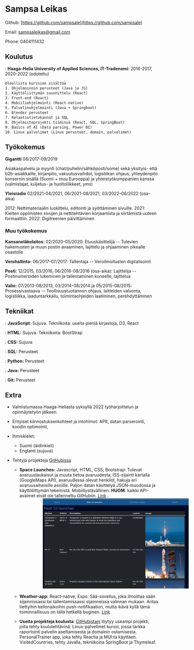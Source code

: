 Sampsa Leikas
============

Github: [https://github.com/sampsale](https://github.com/sampsale)

Email: sampsaleikas@gmail.com 

Phone: 0404111432

Koulutus
---------

    
:   **Haaga-Helia University of Applied Sciences, IT-Tradenomi**: 2016-2017, 2020-2022 (odotettu)

    Oleellista kurssien sisältöä
    1. Ohjelmoinnin perusteet (Java ja JS)
    2. Käyttöliittymän suunnittelu (React)
    3. Front-end (React)
    4. Mobiiliohjelmointi (React-native)
    5. Palvelinohjelmointi (Java + Springboot)
    6. Blender perusteet
    7. Relaatiotietokannat ja SQL
    8. Ohjelmistoprojekti tiimissä (React, SQL, SpringBoot)
    9. Basics of AI (Data parsing, Power BI)
    10. Linux palvelimet (Linux perusteet, domain, palvelimet)


## Työkokemus


**Gigantti** 08/2017-09/2019

Asiakaspalvelu ja myynti (chat/puhelin/sähköposti/some) sekä yksityis- että b2b-asiakkaille, kirjanpito, vakuutusvaihdot, logistiikan ohjaus, yhteydenpito konsernin sisällä (Suomi + muu Eurooppa) ja yhteistyökumppanien kanssa (valmistajat, kuljetus- ja huoltoliikkeet, yms)  

**Yleisradio** 02/2021-04/2021, 06/2021-08/2021, 03/2022-06/2022 (osa-aika)

2012: Nettimateriaalin luokittelu, editointi ja syöttäminen sivuille. 2021: Kielten oppimisten sivujen ja nettitehtävien korjaamista ja siirtämistä uuteen formaattiin. 2022: Digitreenien päivittäminen

### Muu työkokemus

**Kansaneläkelaitos:** 02/2020-05/2020:
Etuuskäsittelijä -- 
Tulevien hakemusten ja muun postin avaaminen, lajittelu ja ohjaaminen oikealle osastolle

**Verohallinto:** 06/2017-07/2017:
Tallentaja -- 
Veroilmoitusten digitalisointi

**Posti:** 12/2015, 03/2016, 06/2016-08/2016 (osa-aika):
Lajittelija -- 
Postinumeroiden lukeminen ja tallentaminen koneelle, lajittelua	

**Valio:** 07/2013-08/2013, 03/2014-08/2014 ja 05/2015-08/2015:
Prosessivastaava --
Teollisuustuotannon ohjaus, laitteiden valvonta, logistiikka, laaduntarkkailu, toimintaohjeiden laatiminen, perehdyttäminen

## Tekniikat

:   **JavaScript:**
    Sujuva. Tekniikoita: useita pieniä kirjastoja, D3, React

:   **HTML:** 
    Sujuva. Tekniikoita: BootStrap

:   **CSS:**
    Sujuva

:   **SQL:**
    Perusteet

:   **Python:** 
    Perusteet

:   **Java:**
    Perusteet

:   **Git:**
    Perusteet


## Extra 

* Valmistumassa Haaga-Heliasta syksyllä 2022 työharjoittelun ja opinnäytetyön jälkeen. 

* Erityiset kiinnostuksenkohteet ja intohimot: APIt, datan parserointi, koodin optimointi,  

* Ihmiskielet:

     * Suomi (äidinkieli) 
     * Englanti (sujuva)

* Tehtyjä projekteja [GitHubissa](https://github.com/sampsale)

    * **Space Launches:**  Javascript, HTML, CSS, Bootstrap:  Tulevat avaruuslaukaisut ja muuta tietoa avaruudesta; ISS-sijainti kartalla (GoogleMaps API), avaruudessa olevat henkilöt, hakuja eri avaruusaiheisille asioille. Paljon datan käsittelyä JSON-muodossa ja käyttöliittymän tekemistä. Mobiiliystävällinen. **HUOM**: kaikki API-avaimet eivät ole tallennettu GitHubiin. [Link](https://github.com/sampsale/SpaceLaunches) . 
    <img src="spacelaunches.png" width="600" style="margin-left: 100px"/>

    * **Weather-app:** React-native, Expo: Sää-sovellus, joka ilmoittaa sään sijainnissassi tai tallentamissassi sijainneissa valinnan mukaan. Antaa tiettyihin kellonaikoihin push-notifikaation, mutta ikävä kyllä tämä toiminnallisuus on tällä hetkellä buginen.
    [Link](https://github.com/sampsale/WeatherApp)

    * **Useita projekteja koulusta**: [GitHubistani](https://github.com/sampsale) löytyy useampi projekti, joita tehty koulutehtävinä: Linux-palvelimet kurssi, jossa tarkka raportointi palvelin asettamisesta ja domainin ostamisesta. PersonalTrainer app, joka tehty Reactia ja MUI:ta käyttäen. VisitedCountries, tehty Javalla, tekniikoina SpringBoot ja Thymeleaf. 


